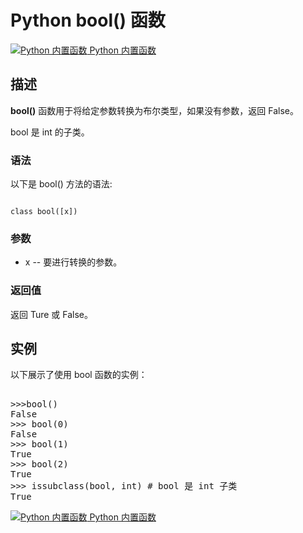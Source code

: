 Python  bool() 函数
=================

 [![Python 内置函数](../images/up.gif)
 Python 内置函数](python-built-in-functions.html)


  描述
--

 **bool()** 函数用于将给定参数转换为布尔类型，如果没有参数，返回 False。

 bool 是 int 的子类。

 ### 语法

 以下是 bool() 方法的语法:

 
```

class bool([x])

```

 ### 参数

  *  x -- 要进行转换的参数。 
  ### 返回值

 返回 Ture 或 False。

  实例
--

  以下展示了使用 bool 函数的实例： 

  <pre>

>>>bool()
False
>>> bool(0)
False
>>> bool(1)
True
>>> bool(2)
True
>>> issubclass(bool, int) # bool 是 int 子类
True
</pre>

 [![Python 内置函数](../images/up.gif)
 Python 内置函数](python-built-in-functions.html)